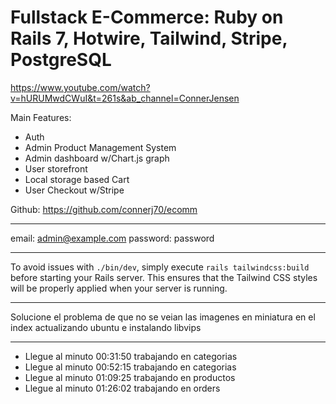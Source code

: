 # Fullstack E-Commerce: Ruby on Rails 7, Hotwire, Tailwind, Stripe, PostgreSQL

https://www.youtube.com/watch?v=hURUMwdCWuI&t=261s&ab_channel=ConnerJensen

Main Features:
- Auth
- Admin Product Management System
- Admin dashboard w/Chart.js graph
- User storefront
- Local storage based Cart
- User Checkout w/Stripe

Github: https://github.com/connerj70/ecomm

-------------

email: admin@example.com
password: password

-------------

To avoid issues with `./bin/dev`, simply execute `rails tailwindcss:build` before starting your Rails server. This ensures that the Tailwind CSS styles will be properly applied when your server is running.

-------------

Solucione el problema de que no se veian las imagenes en miniatura en el index actualizando ubuntu e instalando libvips

-------------

- Llegue al minuto 00:31:50 trabajando en categorias
- Llegue al minuto 00:52:15 trabajando en categorias
- Llegue al minuto 01:09:25 trabajando en productos
- Llegue al minuto 01:26:02 trabajando en orders
